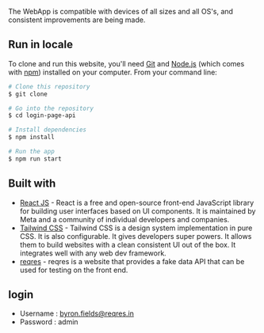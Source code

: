 The WebApp is compatible with devices of all sizes and all OS's, and consistent improvements are being made.

## Run in locale

To clone and run this website, you'll need [Git](https://git-scm.com) and [Node.js](https://nodejs.org/en/download/) (which comes with [npm](http://npmjs.com)) installed on your computer. From your command line:

```bash
# Clone this repository
$ git clone

# Go into the repository
$ cd login-page-api

# Install dependencies
$ npm install

# Run the app
$ npm run start
```

## Built with

- [React JS](https://reactjs.org/) - React is a free and open-source front-end JavaScript library for building user interfaces based on UI components. It is maintained by Meta and a community of individual developers and companies.
- [Tailwind CSS](https://tailwindcss.com/) - Tailwind CSS is a design system implementation in pure CSS. It is also configurable. It gives developers super powers. It allows them to build websites with a clean consistent UI out of the box. It integrates well with any web dev framework.
- [reqres](https://reqres.in/) - reqres is a website that provides a fake data API that can be used for testing on the front end.

## login

- Username : byron.fields@reqres.in
- Password : admin